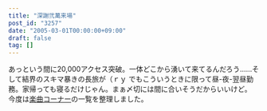 ```yaml
---
title: "深謝弐萬来場"
post_id: "3257"
date: "2005-03-01T00:00:00+09:00"
draft: false
tag: []
---
```



あっという間に20,000アクセス突破。一体どこから湧いて来てるんだろう……そして結界のスキマ暴きの長旅が（ｒｙ でもこういうときに限って昼-夜-翌昼勤務。家帰っても寝るだけじゃん。まぁ〆切には間に合いそうだからいいけど。 今度は[楽曲コーナー](/category/products/musics)の一覧を整理しました。

